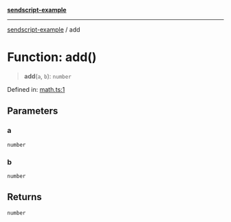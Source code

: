 [**sendscript-example**](../README.md)

***

[sendscript-example](../README.md) / add

# Function: add()

> **add**(`a`, `b`): `number`

Defined in: [math.ts:1](https://github.com/bas080/sendscript/blob/eb2501d39e977e577b9caf58345d676709892a88/example/typescript/math.ts#L1)

## Parameters

### a

`number`

### b

`number`

## Returns

`number`
